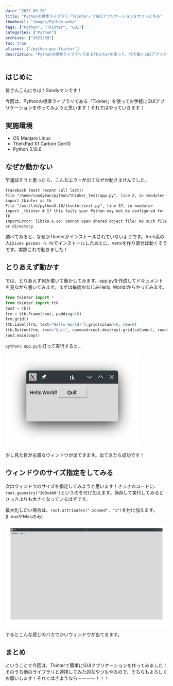 ```yaml
---
date: "2022-09-20"
title: "Pythonの標準ライブラリ「Tkinter」でGUIアプリケーションをサクッと作る"
thumbnail: "images/Python.webp"
tags: ["Python", "Tkinter", "GUI"]
categories: ["Python"]
archives: ["2022/09"]
toc: true
aliases: ["/python-gui-tkinter"]
description: "Pythonの標準ライブラリであるTkinterを使って、PCで動くGUIアプリケーションを作成。"
---
```


## はじめに
皆さんこんにちは！Sandyマンです！

今回は、Pythonの標準ライブラリである「Tkinter」を<!--more-->使ってお手軽にGUIアプリケーションを作ってみようと思います！それではやっていきます！

## 実施環境
- OS Manjaro Linux
- ThinkPad X1 Carbon Gen10
- Python 3.10.6

## なぜか動かない
早速試そうと思ったら、こんなエラーが出てなぜか動きませんでした。
```
Traceback (most recent call last):
File "/home/sandyman/python/thinker_test/app.py", line 2, in <module>
import tkinter as tk
File "/usr/lib/python3.10/tkinter/init.py", line 37, in <module>
import _tkinter # If this fails your Python may not be configured for Tk
ImportError: libtk8.6.so: cannot open shared object file: No such file or directory
```
調べてみると、なぜかTkinterがインストールされていないようです。Arch系の人は`sudo pacman -S tk`でインストールしたあとに、venvを作り直せば動くそうです。実際これで動きました！

## とりあえず動かす
では、とりあえず何か書いて動かしてみます。app.pyを作成してドキュメントを見ながら書いてみます。まずは毎度おなじみHello, World!からやってみます。
```python
from tkinter import *
from tkinter import ttk
root = Tk()
frm = ttk.Frame(root, padding=10)
frm.grid()
ttk.Label(frm, text="Hello World!").grid(column=0, row=0)
ttk.Button(frm, text="Quit", command=root.destroy).grid(column=1, row=0)
root.mainloop()
```
`python3 app.py`と打って実行すると...

![](./tkinter_helloworld.webp)

少し見た目が古風なウィンドウが出てきます。出てきたら成功です！

## ウィンドウのサイズ指定をしてみる
次はウィンドウのサイズを指定してみようと思います！さっきのコードに、`root.geometry("300x400")`というのを付け加えます。保存して実行してみるとさっきよりも大きくなっているはずです。

最大化したい場合は、`root.attributes("-zoomed", "1")`を付け加えます。(LinuxやMacのみ)

![](./tkinter_zoomed.webp)

するとこんな感じのバカでかいウィンドウが出てきます。

## まとめ
ということで今回は、Tkinterで簡単にGUIアプリケーションを作ってみました！そのうち他のライブラリと連携してみた的なやつもやるので、そちらもよろしくお願いします！それではさようならーーーー！！！



